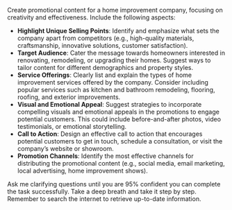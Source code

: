 Create promotional content for a home improvement company, focusing on creativity and effectiveness. Include the following aspects:

- **Highlight Unique Selling Points**: Identify and emphasize what sets the company apart from competitors (e.g., high-quality materials, craftsmanship, innovative solutions, customer satisfaction).
- **Target Audience**: Cater the message towards homeowners interested in renovating, remodeling, or upgrading their homes. Suggest ways to tailor content for different demographics and property styles.
- **Service Offerings**: Clearly list and explain the types of home improvement services offered by the company. Consider including popular services such as kitchen and bathroom remodeling, flooring, roofing, and exterior improvements.
- **Visual and Emotional Appeal**: Suggest strategies to incorporate compelling visuals and emotional appeals in the promotions to engage potential customers. This could include before-and-after photos, video testimonials, or emotional storytelling.
- **Call to Action**: Design an effective call to action that encourages potential customers to get in touch, schedule a consultation, or visit the company’s website or showroom.
- **Promotion Channels**: Identify the most effective channels for distributing the promotional content (e.g., social media, email marketing, local advertising, home improvement shows).

Ask me clarifying questions until you are 95% confident you can complete the task successfully. Take a deep breath and take it step by step. Remember to search the internet to retrieve up-to-date information.